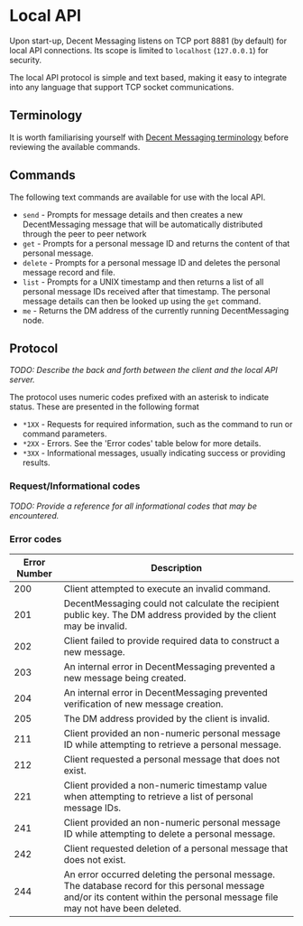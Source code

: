 # Local API

Upon start-up, Decent Messaging listens on TCP port 8881 (by default) for local API connections. Its scope is limited to `localhost` (`127.0.0.1`) for security.

The local API protocol is simple and text based, making it easy to integrate into any language that support TCP socket communications.

## Terminology

It is worth familiarising yourself with [Decent Messaging terminology](terminology.md) before reviewing the available commands.

## Commands
 
The following text commands are available for use with the local API.

* `send` - Prompts for message details and then creates a new DecentMessaging message that will be automatically distributed through the peer to peer network
* `get` - Prompts for a personal message ID and returns the content of that personal message.
* `delete` - Prompts for a personal message ID and deletes the personal message record and file.  
* `list` - Prompts for a UNIX timestamp and then returns a list of all personal message IDs received after that timestamp. The personal message details can then be looked up using the `get` command.
* `me` - Returns the DM address of the currently running DecentMessaging node.

## Protocol

*TODO: Describe the back and forth between the client and the local API server.*

The protocol uses numeric codes prefixed with an asterisk to indicate status. These are presented in the following format

* `*1XX` - Requests for required information, such as the command to run or command parameters.
* `*2XX` - Errors. See the 'Error codes' table below for more details.
* `*3XX` - Informational messages, usually indicating success or providing results.

### Request/Informational codes

*TODO: Provide a reference for all informational codes that may be encountered.*

### Error codes

| Error Number  | Description |
| ------------- | ------------- |
| 200  | Client attempted to execute an invalid command. |
| 201  | DecentMessaging could not calculate the recipient public key. The DM address provided by the client may be invalid. |
| 202  | Client failed to provide required data to construct a new message.  |
| 203  | An internal error in DecentMessaging prevented a new message being created. |
| 204  | An internal error in DecentMessaging prevented verification of new message creation. |
| 205  | The DM address provided by the client is invalid. |
| 211  | Client provided an non-numeric personal message ID while attempting to retrieve a personal message. |
| 212  | Client requested a personal message that does not exist. |
| 221  | Client provided a non-numeric timestamp value when attempting to retrieve a list of personal message IDs. |
| 241  | Client provided an non-numeric personal message ID while attempting to delete a personal message. |
| 242  | Client requested deletion of a personal message that does not exist. |
| 244  | An error occurred deleting the personal message. The database record for this personal message and/or its content within the personal message file may not have been deleted. |

